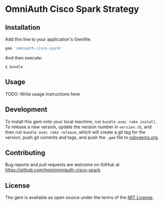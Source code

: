 # OmniAuth Cisco Spark Strategy


## Installation

Add this line to your application's Gemfile:

```ruby
gem 'omniauth-cisco-spark'
```

And then execute:

    $ bundle

## Usage

TODO: Write usage instructions here

## Development

To install this gem onto your local machine, run `bundle exec rake install`. To release a new version, update the version number in `version.rb`, and then run `bundle exec rake release`, which will create a git tag for the version, push git commits and tags, and push the `.gem` file to [rubygems.org](https://rubygems.org).

## Contributing

Bug reports and pull requests are welcome on GitHub at https://github.com/jrom/omniauth-cisco-spark.


## License

The gem is available as open source under the terms of the [MIT License](http://opensource.org/licenses/MIT).

